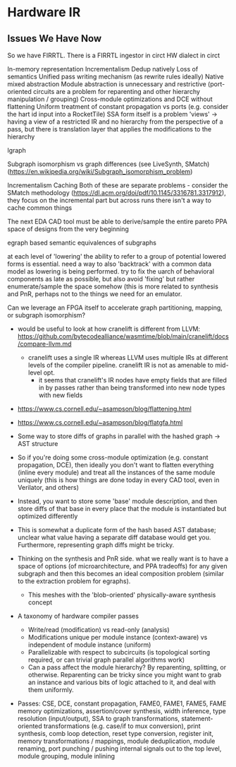 # Hardware IR

## Issues We Have Now

So we have FIRRTL. There is a FIRRTL ingestor in circt
HW dialect in circt


In-memory representation
Incrementalism
Dedup natively
Loss of semantics
Unified pass writing mechanism (as rewrite rules ideally)
Native mixed abstraction
Module abstraction is unnecessary and restrictive (port-oriented circuits are a problem for reparenting and other hierarchy manipulation / grouping)
Cross-module optimizations and DCE without flattening
Uniform treatment of constant propagation vs ports (e.g. consider the hart id input into a RocketTile)
SSA form itself is a problem
'views' -> having a view of a restricted IR and no hierarchy from the perspective of a pass, but there is translation layer that applies the modifications to the hierarchy

lgraph

Subgraph isomorphism vs graph differences (see LiveSynth, SMatch) (https://en.wikipedia.org/wiki/Subgraph_isomorphism_problem)

Incrementalism
Caching
Both of these are separate problems - consider the SMatch methodology (https://dl.acm.org/doi/pdf/10.1145/3316781.3317912), they focus on the incremental part but across runs there isn't a way to cache common things

The next EDA CAD tool must be able to derive/sample the entire pareto PPA space of designs from the very beginning

egraph based semantic equivalences of subgraphs

at each level of 'lowering' the ability to refer to a group of potential lowered forms is essential. need a way to also 'backtrack' with a common data model as lowering is being performed. try to fix the uarch of behavioral components as late as possible, but also avoid 'fixing' but rather enumerate/sample the space somehow (this is more related to synthesis and PnR, perhaps not to the things we need for an emulator.

Can we leverage an FPGA itself to accelerate graph partitioning, mapping, or subgraph isomorphism?

- would be useful to look at how cranelift is different from LLVM: https://github.com/bytecodealliance/wasmtime/blob/main/cranelift/docs/compare-llvm.md
  - cranelift uses a single IR whereas LLVM uses multiple IRs at different levels of the compiler pipeline. cranelift IR is not as amenable to mid-level opt.
    - it seems that cranelift's IR nodes have empty fields that are filled in by passes rather than being transformed into new node types with new fields

- https://www.cs.cornell.edu/~asampson/blog/flattening.html
- https://www.cs.cornell.edu/~asampson/blog/flatgfa.html

- Some way to store diffs of graphs in parallel with the hashed graph -> AST structure
 - So if you're doing some cross-module optimization (e.g. constant propagation, DCE), then ideally you don't want to flatten everything (inline every module) and treat all the instances of the same module uniquely (this is how things are done today in every CAD tool, even in Verilator, and others)
 - Instead, you want to store some 'base' module description, and then store diffs of that base in every place that the module is instantiated but optimized differently
 - This is somewhat a duplicate form of the hash based AST database; unclear what value having a separate diff database would get you. Furthermore, representing graph diffs might be tricky.

- Thinking on the synthesis and PnR side. what we really want is to have a space of options (of microarchitecture, and PPA tradeoffs) for any given subgraph and then this becomes an ideal composition problem (similar to the extraction problem for egraphs).
  - This meshes with the 'blob-oriented' physically-aware synthesis concept

- A taxonomy of hardware compiler passes
  - Write/read (modification) vs read-only (analysis)
  - Modifications unique per module instance (context-aware) vs independent of module instance (uniform)
  - Parallelizable with respect to subcircuits (is topological sorting required, or can trivial graph parallel algorithms work)
  - Can a pass affect the module hierarchy? By reparenting, splitting, or otherwise. Reparenting can be tricky since you might want to grab an instance and various bits of logic attached to it, and deal with them uniformly.
- Passes: CSE, DCE, constant propagation, FAME0, FAME1, FAME5, FAME memory optimizations, assertion/cover synthesis, width inference, type resolution (input/output), SSA to graph transformations, statement-oriented transformations (e.g. case/if to mux conversion), print synthesis, comb loop detection, reset type conversion, register init, memory transformations / mappings, module deduplication, module renaming, port punching / pushing internal signals out to the top level, module grouping, module inlining
